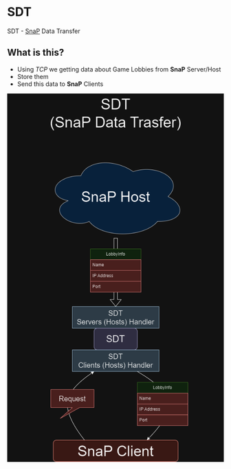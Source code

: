 # SDT
SDT - [SnaP](https://github.com/TheActualTwinkle/SnaP) Data Transfer

## What is this?
* Using *TCP*  we getting data about Game Lobbies from **SnaP** Server/Host
* Store them 
* Send this data to **SnaP** Clients

![WorkingPrincipe](GitImages/SDT_en.png)
